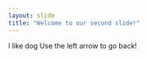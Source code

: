 ```yaml
---
layout: slide
title: "Welcome to our second slide!"
---
```

l like dog
Use the left arrow to go back!
